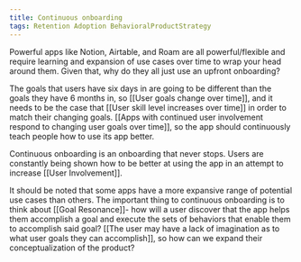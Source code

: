 ```yaml
---
title: Continuous onboarding
tags: Retention Adoption BehavioralProductStrategy
---
```

Powerful apps like Notion, Airtable, and Roam are all powerful/flexible and require learning and expansion of use cases over time to wrap your head around them. Given that, why do they all just use an upfront onboarding?

The goals that users have six days in are going to be different than the goals they have 6 months in, so [[User goals change over time]], and it needs to be the case that [[User skill level increases over time]] in order to match their changing goals. [[Apps with continued user involvement respond to changing user goals over time]], so the app should continuously teach people how to use its app better.

Continuous onboarding is an onboarding that never stops. Users are constantly being shown how to be better at using the app in an attempt to increase [[User Involvement]].

It should be noted that some apps have a more expansive range of potential use cases than others. The important thing to continuous onboarding is to think about [[Goal Resonance]]- how will a user discover that the app helps them accomplish a goal and execute the sets of behaviors that enable them to accomplish said goal? [[The user may have a lack of imagination as to what user goals they can accomplish]], so how can we expand their conceptualization of the product?

<!-- [[Continuous onboarding can come from the community]] -->